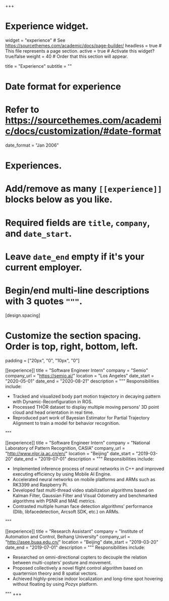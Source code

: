 +++
# Experience widget.
widget = "experience"  # See https://sourcethemes.com/academic/docs/page-builder/
headless = true  # This file represents a page section.
active = true  # Activate this widget? true/false
weight = 40  # Order that this section will appear.

title = "Experience"
subtitle = ""

# Date format for experience
#   Refer to https://sourcethemes.com/academic/docs/customization/#date-format
date_format = "Jan 2006"

# Experiences.
#   Add/remove as many `[[experience]]` blocks below as you like.
#   Required fields are `title`, `company`, and `date_start`.
#   Leave `date_end` empty if it's your current employer.
#   Begin/end multi-line descriptions with 3 quotes `"""`.

[design.spacing]
  # Customize the section spacing. Order is top, right, bottom, left.
  padding = ["20px", "0", "10px", "0"]
  
[[experience]]
  title = "Software Engineer Intern"
  company = "Semio"
  company_url = "https://semio.ai/"
  location = "Los Angeles"
  date_start = "2020-05-01"
  date_end = "2020-08-21"
  description = """
  Responsibilities include:
  
  * Tracked and visualized body part motion trajectory in decaying pattern with Dynamic-Reconfiguration in ROS.
  * Processed THÖR dataset to display multiple moving persons’ 3D point cloud and head orientation in real time.
  * Reproduced part work of Bayesian Estimator for Partial Trajectory Alignment to train a model for behavior recognition.

  """

[[experience]]
  title = "Software Engineer Intern"
  company = "National Laboratory of Pattern Recognition, CASIA"
  company_url = "http://www.nlpr.ia.ac.cn/en/"
  location = "Beijing"
  date_start = "2019-03-20"
  date_end = "2019-07-01"
  description = """
  Responsibilities include:
  
  * Implemented inference process of neural networks in C++ and improved executing efficiency by using Mobile AI Engine.
  * Accelerated neural networks on mobile platforms and ARMs such as RK3399 and Raspberry Pi.
  * Developed fast multi-thread video stabilization algorithms based on Kalman Filter, Gaussian Filter and Visual Odometry and benchmarked algorithms with PSNR and MAE metrics.
  * Contrasted multiple human face detection algorithms’ performance (Dlib, libfacedetection, Arcsoft SDK, etc.) on ARMs.

  """
  
[[experience]]
  title = "Research Assistant"
  company = "Institute of Automation and Control, Beihang University"
  company_url = "http://asee.buaa.edu.cn/"
  location = "Beijing"
  date_start = "2019-03-20"
  date_end = "2019-07-01"
  description = """
  Responsibilities include:
  
  * Researched on omni-directional copters to decouple the relation between multi-copters’ posture and movement.
  * Proposed collectively a novel flight control algorithm based on quarternion theory and 8 spatial vectors.
  * Achieved highly-precise indoor localization and long-time spot hovering without floating by using Pozyx platform.

  """
+++
